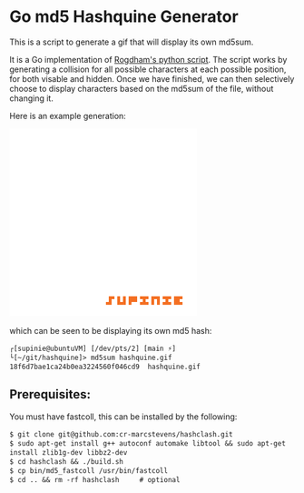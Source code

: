 # Go md5 Hashquine Generator

This is a script to generate a gif that will display its own md5sum.

It is a Go implementation of [Rogdham's python script](https://github.com/rogdham/gif-md5-hashquine). The script works by generating a collision for all possible characters at each possible position, for both visable and hidden. Once we have finished, we can then selectively choose to display characters based on the md5sum of the file, without changing it.

Here is an example generation:

![hashquine](./hashquine.gif)

which can be seen to be displaying its own md5 hash:

```
┌[supinie@ubuntuVM] [/dev/pts/2] [main ⚡] 
└[~/git/hashquine]> md5sum hashquine.gif 
18f6d7bae1ca24b0ea3224560f046cd9  hashquine.gif
```

## Prerequisites:

You must have fastcoll, this can be installed by the following:
```
$ git clone git@github.com:cr-marcstevens/hashclash.git
$ sudo apt-get install g++ autoconf automake libtool && sudo apt-get install zlib1g-dev libbz2-dev
$ cd hashclash && ./build.sh
$ cp bin/md5_fastcoll /usr/bin/fastcoll
$ cd .. && rm -rf hashclash     # optional
```

